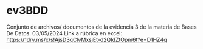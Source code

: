 # ev3BDD
Conjunto de archivos/ documentos de la evidencia 3 de la materia de Bases De Datos. 03/05/2024
Link a rúbrica en excel: https://1drv.ms/x/s!AjsD3qClvMxsjEt-d2QIdZtOpm6t?e=D1HZ4q
